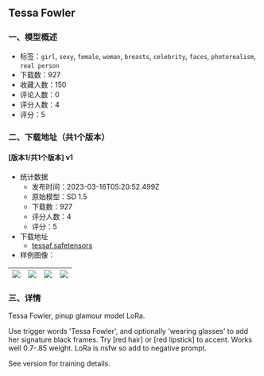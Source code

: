 ## Tessa Fowler
### 一、模型概述

- 标签：`girl`, `sexy`, `female`, `woman`, `breasts`, `celebrity`, `faces`, `photorealism`, `real person`
- 下载数：927
- 收藏人数：150
- 评论人数：0
- 评分人数：4
- 评分：5

### 二、下载地址（共1个版本）

#### [版本1/共1个版本] v1

- 统计数据
  - 发布时间：2023-03-16T05:20:52.499Z
  - 原始模型：SD 1.5
  - 下载数：927
  - 评分人数：4
  - 评分：5
- 下载地址
  - [tessaf.safetensors](https://civitai.com/api/download/models/23901)
- 样例图像：

| <img src="https://image.civitai.com/xG1nkqKTMzGDvpLrqFT7WA/7099b79a-8cce-4ba0-10e6-1fe9a9ca9800/width=450/259693.jpeg" /> | <img src="https://image.civitai.com/xG1nkqKTMzGDvpLrqFT7WA/ccf44c58-86ed-44bd-157b-283066132300/width=450/259696.jpeg" /> | <img src="https://image.civitai.com/xG1nkqKTMzGDvpLrqFT7WA/ca4b37f0-522e-472b-9457-1a4ef9e14a00/width=450/260229.jpeg" /> | <img src="https://image.civitai.com/xG1nkqKTMzGDvpLrqFT7WA/d3724591-22e1-4889-4e1b-9d8477639a00/width=450/260243.jpeg" /> |
| ---- | ---- | ---- | ---- |


### 三、详情
<p>Tessa Fowler, pinup glamour model LoRa.</p><p>Use trigger words 'Tessa Fowler', and optionally 'wearing glasses' to add her signature black frames. Try [red hair] or [red lipstick] to accent. Works well 0.7-.85 weight. LoRa is nsfw so add to negative prompt.</p><p>See version for training details.</p>